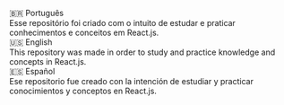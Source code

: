 :brazil: Português<br/>
Esse repositório foi criado com o intuito de estudar e praticar conhecimentos e conceitos em React.js.
<br/>
:us: English<br/>
This repository was made in order to study and practice knowledge and concepts in React.js.
<br/>
:es: Español<br/>
Ese repositorio fue creado con la intención de estudiar y practicar conocimientos y conceptos en React.js.